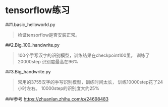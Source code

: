 # tensorflow练习
##1.basic_helloworld.py

>检证tensorflow是否安装正常。

##2.Big_100_handwrite.py

>100个手写汉字的识别模型，训练结果在checkpoint100里。
>训练了20000step
>识别度最高在96%

##3.Big_handwrite.py

>常用的3755汉字的手写识别模型，训练时间太长，
>训练10000step花了24小时左右。
>10000step的识别度大约25%

###参考
https://zhuanlan.zhihu.com/p/24698483
